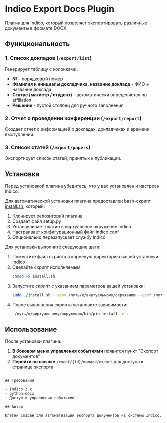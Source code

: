 # Indico Export Docs Plugin

Плагин для Indico, который позволяет экспортировать различные документы в формате DOCX.

## Функциональность

### 1. Список докладов (`/export/list`)
Генерирует таблицу с колонками:
- **№** - порядковый номер
- **Фамилия и инициалы докладчика, название доклада** - ФИО + название доклада
- **Статус (магистр / студент)** - автоматически определяется по affiliation
- **Решение** - пустой столбец для ручного заполнения

### 2. Отчет о проведении конференции (`/export/report`)
Создает отчет с информацией о докладах, докладчиках и времени выступлений.

### 3. Список статей (`/export/papers`)
Экспортирует список статей, принятых к публикации.

## Установка

Перед установкой плагина убедитесь, что у вас установлен и настроен Indico.

Для автоматической установки плагина предоставлен bash-скрипт [install.sh](https://github.com/danlylacov/indico_exportdocs/blob/main/install.sh), который:

1. Клонирует репозиторий плагина
2. Создает файл setup.py
3. Устанавливает плагин в виртуальное окружение Indico
4. Настраивает конфигурационный файл indico.conf
5. Опционально перезапускает службу Indico

Для установки выполните следующие шаги:

1. Поместите файл скрипта в корневую директорию вашей установки Indico
2. Сделайте скрипт исполняемым:
   ```bash
   chmod +x install.sh
   ```
3. Запустите скрипт с указанием параметров вашей установки:
   ```bash
   sudo ./install.sh --venv /путь/к/виртуальному/окружению --conf /путь/к/indico.conf --restart
   ```
4. После выполнения скрипта установите зависимости:
   ```bash
    /путь/к/виртуальному/окружению/bin/pip install -e .
   ```

## Использование

После установки плагина:

1. **В боковом меню управления событиями** появится пункт "Экспорт документов"
4. **Перейти по ссылке** `/event/{id}/manage/export` для доступа к странице экспорта
```

## Требования

- Indico 3.x
- python-docx
- Доступ к управлению событиями

## Автор

Плагин создан для автоматизации экспорта документов из системы Indico.
